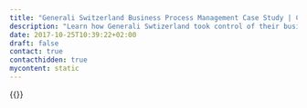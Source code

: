 ```yaml
---
title: "Generali Switzerland Business Process Management Case Study | Camunda BPM"
description: "Learn how Generali Swtizerland took control of their business process automation and improved efficiency in their organization with Camunda. Camunda is the leader for workflow automation based on Java and BPMN 2.0."
date: 2017-10-25T10:39:22+02:00
draft: false
contact: true
contacthidden: true
mycontent: static
---
```

{{<case-study-single
company="Generali Switzerland"
companydescription="<p>In Switzerland, Generali has supported individual insurance solutions in every situation of life for 140 years. Almost one million customers rely on protection from a single source: from property, legal expenses and life insurance to comprehensive pension solutions and attractive fund and bank products. Generali (Schweiz) Holding AG conducts its business through its subsidiaries from two locations, one in Adliswil and one in Nyon. Around 2,000 employees provide qualified advice and excellent service.</p>"
customerquote="<p><q>The clear focus on Business Process Management and support of all the standards convinced us to choose Camunda.</q> </p>-Christian Nicoll, Director of Connection Platform & Technical Architecture"
teaser="Digitizing operational core processes to increase efficiency and save costs"
usecase="Integration and deployment in six months, with no prior BPMN knowledge? No problem.One team, one new platform and no prior knowledge of BPMN. In this case study, we share how Generali Switzerland integrated and deployed Camunda in less than six months from a standing start."
videolink="https://www.youtube.com/embed/Nx4I8lNMUs0"
logo="//images.ctfassets.net/vpidbgnakfvf/4I004NKiXCIC4ik4m2A8qw/32f8d115ea6ff8a8cdafd3f445c3723b/generali.svg"
pdf="//assets.ctfassets.net/vpidbgnakfvf/2SR8cK8nF7YdUzHveg1JEj/bcf885087b7051502ed5dfa494bfd084/Generali_Schweiz-en_FINAL.pdf"
thumbnail="//images.ctfassets.net/vpidbgnakfvf/5YtNGh7bRUR39lw4GkLHWM/dd582a87b97866a1e5b66a8a901772ab/Camunda_Casestudy_Generali_ENG.jpg">}}